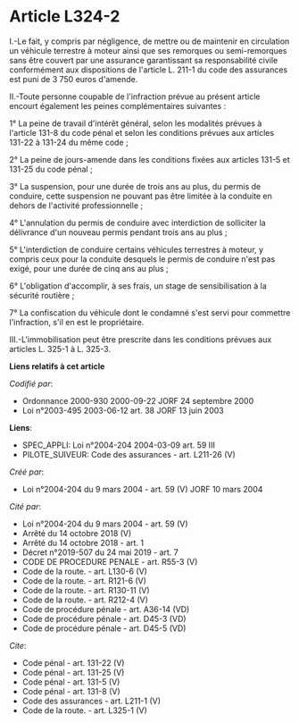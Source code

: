 # Article L324-2

I.-Le fait, y compris par négligence, de mettre ou de maintenir en circulation un véhicule terrestre à moteur ainsi que ses
remorques ou semi-remorques sans être couvert par une assurance garantissant sa responsabilité civile conformément aux
dispositions de l'article L. 211-1 du code des assurances est puni de 3 750 euros d'amende. 

II.-Toute personne coupable de l'infraction prévue au présent article encourt également les peines complémentaires
suivantes : 

1° La peine de travail d'intérêt général, selon les modalités prévues à l'article 131-8 du code pénal et selon les conditions
prévues aux articles 131-22 à 131-24 du même code ; 

2° La peine de jours-amende dans les conditions fixées aux articles 131-5 et 131-25 du code pénal ; 

3° La suspension, pour une durée de trois ans au plus, du permis de conduire, cette suspension ne pouvant pas être limitée à
la conduite en dehors de l'activité professionnelle ; 

4° L'annulation du permis de conduire avec interdiction de solliciter la délivrance d'un nouveau permis pendant trois ans au
plus ; 

5° L'interdiction de conduire certains véhicules terrestres à moteur, y compris ceux pour la conduite desquels le permis de
conduire n'est pas exigé, pour une durée de cinq ans au plus ; 

6° L'obligation d'accomplir, à ses frais, un stage de sensibilisation à la sécurité routière ; 

7° La confiscation du véhicule dont le condamné s'est servi pour commettre l'infraction, s'il en est le propriétaire. 

III.-L'immobilisation peut être prescrite dans les conditions prévues aux articles L. 325-1 à L. 325-3.

**Liens relatifs à cet article**

_Codifié par_:

  - Ordonnance 2000-930 2000-09-22 JORF 24 septembre 2000
  - Loi n°2003-495 2003-06-12 art. 38 JORF 13 juin 2003

**Liens**:

  - SPEC_APPLI: Loi n°2004-204 2004-03-09 art. 59 III
  - PILOTE_SUIVEUR: Code des assurances - art. L211-26 (V)

_Créé par_:

  - Loi n°2004-204 du 9 mars 2004 - art. 59 (V) JORF 10 mars 2004

_Cité par_:

  - Loi n°2004-204 du 9 mars 2004 - art. 59 (V)
  - Arrêté du 14 octobre 2018 (V)
  - Arrêté du 14 octobre 2018 - art. 1
  - Décret n°2019-507 du 24 mai 2019 - art. 7
  - CODE DE PROCEDURE PENALE - art. R55-3 (V)
  - Code de la route. - art. L130-6 (V)
  - Code de la route. - art. R121-6 (V)
  - Code de la route. - art. R130-11 (V)
  - Code de la route. - art. R212-4 (V)
  - Code de procédure pénale - art. A36-14 (VD)
  - Code de procédure pénale - art. D45-3 (VD)
  - Code de procédure pénale - art. D45-5 (VD)

_Cite_:

  - Code pénal - art. 131-22 (V)
  - Code pénal - art. 131-25 (V)
  - Code pénal - art. 131-5 (V)
  - Code pénal - art. 131-8 (V)
  - Code des assurances - art. L211-1 (V)
  - Code de la route. - art. L325-1 (V)
